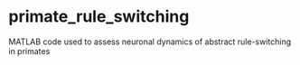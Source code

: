# primate_rule_switching
MATLAB code used to assess neuronal dynamics of abstract rule-switching in primates
